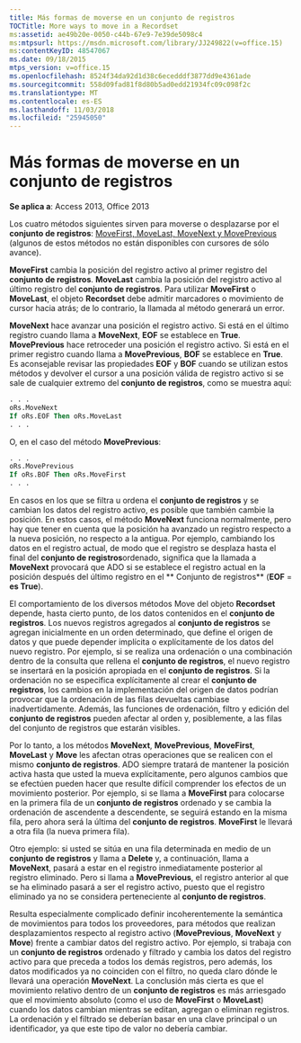 ```yaml
---
title: Más formas de moverse en un conjunto de registros
TOCTitle: More ways to move in a Recordset
ms:assetid: ae49b20e-0050-c44b-67e9-7e39de5098c4
ms:mtpsurl: https://msdn.microsoft.com/library/JJ249822(v=office.15)
ms:contentKeyID: 48547067
ms.date: 09/18/2015
mtps_version: v=office.15
ms.openlocfilehash: 8524f34da92d1d38c6ecedddf3877dd9e4361ade
ms.sourcegitcommit: 558d09fad81f8d80b5ad0edd21934fc09c098f2c
ms.translationtype: MT
ms.contentlocale: es-ES
ms.lasthandoff: 11/03/2018
ms.locfileid: "25945050"
---
```

# <a name="more-ways-to-move-in-a-recordset"></a>Más formas de moverse en un conjunto de registros

**Se aplica a**: Access 2013, Office 2013

Los cuatro métodos siguientes sirven para moverse o desplazarse por el **conjunto de registros**: [MoveFirst, MoveLast, MoveNext y MovePrevious](movefirst-movelast-movenext-and-moveprevious-methods-ado.md) (algunos de estos métodos no están disponibles con cursores de sólo avance).

**MoveFirst** cambia la posición del registro activo al primer registro del **conjunto de registros**. **MoveLast** cambia la posición del registro activo al último registro del **conjunto de registros**. Para utilizar **MoveFirst** o **MoveLast**, el objeto **Recordset** debe admitir marcadores o movimiento de cursor hacia atrás; de lo contrario, la llamada al método generará un error.

**MoveNext** hace avanzar una posición el registro activo. Si está en el último registro cuando llama a **MoveNext**, **EOF** se establece en **True**. **MovePrevious** hace retroceder una posición el registro activo. Si está en el primer registro cuando llama a **MovePrevious**, **BOF** se establece en **True**. Es aconsejable revisar las propiedades **EOF** y **BOF** cuando se utilizan estos métodos y devolver el cursor a una posición válida de registro activo si se sale de cualquier extremo del **conjunto de registros**, como se muestra aquí:

```vb
. . . 
oRs.MoveNext 
If oRs.EOF Then oRs.MoveLast 
. . . 
```

O, en el caso del método **MovePrevious**:

```vb
. . . 
oRs.MovePrevious 
If oRs.BOF Then oRs.MoveFirst 
. . . 
```

En casos en los que se filtra u ordena el **conjunto de registros** y se cambian los datos del registro activo, es posible que también cambie la posición. En estos casos, el método **MoveNext** funciona normalmente, pero hay que tener en cuenta que la posición ha avanzado un registro respecto a la nueva posición, no respecto a la antigua. Por ejemplo, cambiando los datos en el registro actual, de modo que el registro se desplaza hasta el final del **conjunto de registros**ordenado, significa que la llamada a **MoveNext** provocará que ADO si se establece el registro actual en la posición después del último registro en el ** Conjunto de registros** (**EOF** = **es True**).

El comportamiento de los diversos métodos Move del objeto **Recordset** depende, hasta cierto punto, de los datos contenidos en el **conjunto de registros**. Los nuevos registros agregados al **conjunto de registros** se agregan inicialmente en un orden determinado, que define el origen de datos y que puede depender implícita o explícitamente de los datos del nuevo registro. Por ejemplo, si se realiza una ordenación o una combinación dentro de la consulta que rellena el **conjunto de registros**, el nuevo registro se insertará en la posición apropiada en el **conjunto de registros**. Si la ordenación no se especifica explícitamente al crear el **conjunto de registros**, los cambios en la implementación del origen de datos podrían provocar que la ordenación de las filas devueltas cambiase inadvertidamente. Además, las funciones de ordenación, filtro y edición del **conjunto de registros** pueden afectar al orden y, posiblemente, a las filas del conjunto de registros que estarán visibles.

Por lo tanto, a los métodos **MoveNext**, **MovePrevious**, **MoveFirst**, **MoveLast** y **Move** les afectan otras operaciones que se realicen con el mismo **conjunto de registros**. ADO siempre tratará de mantener la posición activa hasta que usted la mueva explícitamente, pero algunos cambios que se efectúen pueden hacer que resulte difícil comprender los efectos de un movimiento posterior. Por ejemplo, si se llama a **MoveFirst** para colocarse en la primera fila de un **conjunto de registros** ordenado y se cambia la ordenación de ascendente a descendente, se seguirá estando en la misma fila, pero ahora será la última del **conjunto de registros**. **MoveFirst** le llevará a otra fila (la nueva primera fila).

Otro ejemplo: si usted se sitúa en una fila determinada en medio de un **conjunto de registros** y llama a **Delete** y, a continuación, llama a **MoveNext**, pasará a estar en el registro inmediatamente posterior al registro eliminado. Pero si llama a **MovePrevious**, el registro anterior al que se ha eliminado pasará a ser el registro activo, puesto que el registro eliminado ya no se considera perteneciente al **conjunto de registros**.

Resulta especialmente complicado definir incoherentemente la semántica de movimientos para todos los proveedores, para métodos que realizan desplazamientos respecto al registro activo (**MovePrevious**, **MoveNext** y **Move**) frente a cambiar datos del registro activo. Por ejemplo, si trabaja con un **conjunto de registros** ordenado y filtrado y cambia los datos del registro activo para que preceda a todos los demás registros, pero además, los datos modificados ya no coinciden con el filtro, no queda claro dónde le llevará una operación **MoveNext**. La conclusión más cierta es que el movimiento relativo dentro de un **conjunto de registros** es más arriesgado que el movimiento absoluto (como el uso de **MoveFirst** o **MoveLast**) cuando los datos cambian mientras se editan, agregan o eliminan registros. La ordenación y el filtrado se deberían basar en una clave principal o un identificador, ya que este tipo de valor no debería cambiar.

